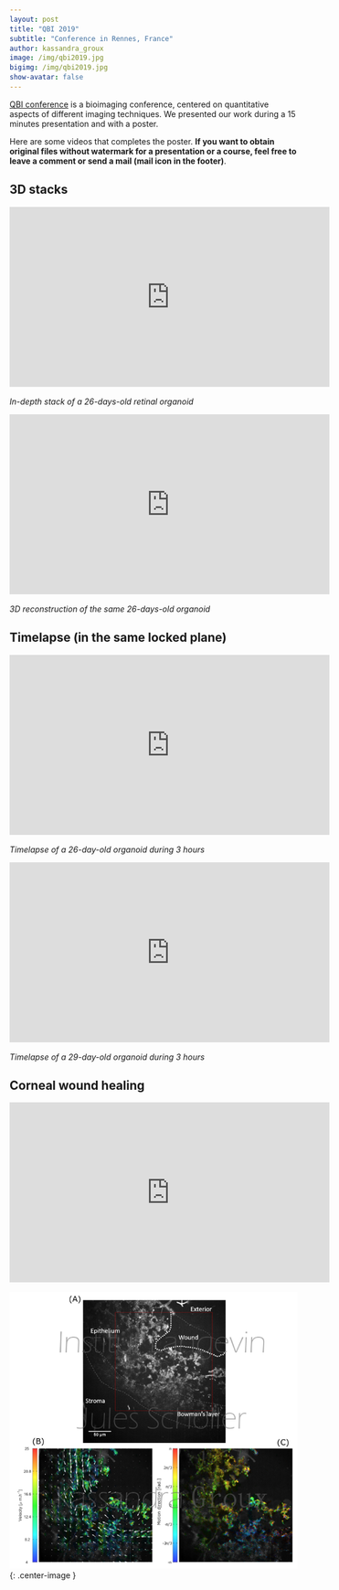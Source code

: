 ```yaml
---
layout: post
title: "QBI 2019"
subtitle: "Conference in Rennes, France"
author: kassandra_groux
image: /img/qbi2019.jpg
bigimg: /img/qbi2019.jpg
show-avatar: false
---
```


[QBI conference](https://www.quantitativebioimaging.com/qbi2019/) is a bioimaging conference, centered on quantitative aspects of different imaging techniques. We presented our work during a 15 minutes presentation and with a poster.

Here are some videos that completes the poster. **If you want to obtain original files without watermark for a presentation or a course, feel free to leave a comment or send a mail (mail icon in the footer)**.

## 3D stacks

<center>
<iframe width="560" height="315" src="https://www.youtube.com/embed/WO-90vjs98A" frameborder="0" allow="accelerometer; autoplay; encrypted-media; gyroscope; picture-in-picture" allowfullscreen></iframe>
</center>

*In-depth stack of a 26-days-old retinal organoid*

<center>
<iframe width="560" height="315" src="https://www.youtube.com/embed/OZ7uUZt4XiE" frameborder="0" allow="accelerometer; autoplay; encrypted-media; gyroscope; picture-in-picture" allowfullscreen></iframe>
</center>

*3D reconstruction of the same 26-days-old organoid*

## Timelapse (in the same locked plane)

<center>
<iframe width="560" height="315" src="https://www.youtube.com/embed/seZaHMkvCck" frameborder="0" allow="accelerometer; autoplay; encrypted-media; gyroscope; picture-in-picture" allowfullscreen></iframe>
</center>

*Timelapse of a 26-day-old organoid during 3 hours*
  
<center>
  <iframe width="560" height="315" src="https://www.youtube.com/embed/j3fpfTOdiro" frameborder="0" allow="accelerometer; autoplay; encrypted-media; gyroscope; picture-in-picture" allowfullscreen></iframe>
</center>

*Timelapse of a 29-day-old organoid during 3 hours*

## Corneal wound healing

<iframe width="560" height="315" src="https://www.youtube.com/embed/JzvZyZEGIws?rel=0" frameborder="0" allow="accelerometer; autoplay; encrypted-media; gyroscope; picture-in-picture" allowfullscreen></iframe>

![Wound healing](../img/wound_healing.png){: .center-image }


